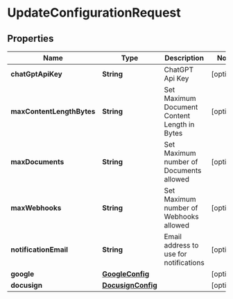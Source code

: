 

# UpdateConfigurationRequest


## Properties

| Name | Type | Description | Notes |
|------------ | ------------- | ------------- | -------------|
|**chatGptApiKey** | **String** | ChatGPT Api Key |  [optional] |
|**maxContentLengthBytes** | **String** | Set Maximum Document Content Length in Bytes |  [optional] |
|**maxDocuments** | **String** | Set Maximum number of Documents allowed |  [optional] |
|**maxWebhooks** | **String** | Set Maximum number of Webhooks allowed |  [optional] |
|**notificationEmail** | **String** | Email address to use for notifications |  [optional] |
|**google** | [**GoogleConfig**](GoogleConfig.md) |  |  [optional] |
|**docusign** | [**DocusignConfig**](DocusignConfig.md) |  |  [optional] |



